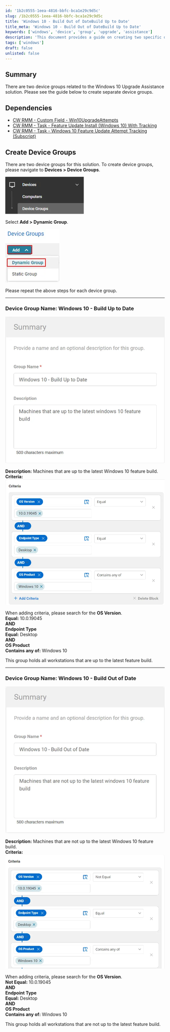 ```yaml
---
id: '1b2c0555-1eea-4816-bbfc-bca1e29c9d5c'
slug: /1b2c0555-1eea-4816-bbfc-bca1e29c9d5c
title: 'Windows 10 - Build Out of DateBuild Up to Date'
title_meta: 'Windows 10 - Build Out of DateBuild Up to Date'
keywords: ['windows', 'device', 'group', 'upgrade', 'assistance']
description: 'This document provides a guide on creating two specific device groups related to the Windows 10 Upgrade Assistance solution within ConnectWise RMM. It includes steps for creating dynamic groups and details on criteria for each group.'
tags: ['windows']
draft: false
unlisted: false
---
```


## Summary

There are two device groups related to the Windows 10 Upgrade Assistance solution. Please see the guide below to create separate device groups.

## Dependencies

- [CW RMM - Custom Field - Win10UpgradeAttempts](/docs/58b312bd-f26c-4b05-ab92-c184520d05de)
- [CW RMM - Task - Feature Update Install (Windows 10) With Tracking](/docs/5244ac77-6926-4902-a183-b4b2aac18e2b)
- [CW RMM - Task - Windows 10 Feature Update Attempt Tracking (Subscript)](/docs/fa4da03b-8c90-4acc-a080-42af8f471a1c)

## Create Device Groups

There are two device groups for this solution. To create device groups, please navigate to **Devices > Device Groups**.

**![Add Dynamic Group](../../../static/img/docs/1b2c0555-1eea-4816-bbfc-bca1e29c9d5c/image_1.webp)**

Select **Add > Dynamic Group**.

![Dynamic Group](../../../static/img/docs/1b2c0555-1eea-4816-bbfc-bca1e29c9d5c/image_2.webp)

Please repeat the above steps for each device group.

---

### Device Group Name: Windows 10 - Build Up to Date

![Windows 10 - Build Up to Date](../../../static/img/docs/1b2c0555-1eea-4816-bbfc-bca1e29c9d5c/image_3.webp)

**Description:** Machines that are up to the latest Windows 10 feature build.  
**Criteria:**  
![Criteria](../../../static/img/docs/1b2c0555-1eea-4816-bbfc-bca1e29c9d5c/image_4.webp)

When adding criteria, please search for the **OS Version**.  
**Equal:** 10.0.19045  
**AND**  
**Endpoint Type**  
**Equal:** Desktop  
**AND**  
**OS Product**  
**Contains any of:** Windows 10  

This group holds all workstations that are up to the latest feature build.

---

### Device Group Name: Windows 10 - Build Out of Date

![Windows 10 - Build Out of Date](../../../static/img/docs/1b2c0555-1eea-4816-bbfc-bca1e29c9d5c/image_5.webp)

**Description:** Machines that are not up to the latest Windows 10 feature build.  
**Criteria:**  
![Criteria](../../../static/img/docs/1b2c0555-1eea-4816-bbfc-bca1e29c9d5c/image_6.webp)

When adding criteria, please search for the **OS Version**.  
**Not Equal:** 10.0.19045  
**AND**  
**Endpoint Type**  
**Equal:** Desktop  
**AND**  
**OS Product**  
**Contains any of:** Windows 10  

This group holds all workstations that are not up to the latest feature build.